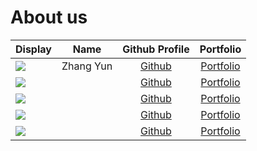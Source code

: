 # About us

Display | Name | Github Profile | Portfolio 
--------|:----:|:--------------:|:---------:
![](https://via.placeholder.com/100.png?text=Photo) | Zhang Yun | [Github](https://github.com/) | [Portfolio](docs/team/johndoe.md)
![](https://via.placeholder.com/100.png?text=Photo) |  | [Github](https://github.com/) | [Portfolio](docs/team/johndoe.md)
![](https://via.placeholder.com/100.png?text=Photo) |  | [Github](https://github.com/) | [Portfolio](docs/team/johndoe.md)
![](https://via.placeholder.com/100.png?text=Photo) |  | [Github](https://github.com/) | [Portfolio](docs/team/johndoe.md)
![](https://via.placeholder.com/100.png?text=Photo) |  | [Github](https://github.com/) | [Portfolio](docs/team/johndoe.md)
